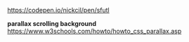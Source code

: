 https://codepen.io/nickcil/pen/sfutl

<b>parallax scrolling background</b>
<br>
https://www.w3schools.com/howto/howto_css_parallax.asp
